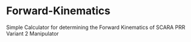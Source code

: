 # Forward-Kinematics
 
Simple Calculator for determining the Forward Kinematics of SCARA PRR Variant 2 Manipulator
<img scr="Image/FK_SCARA.JPG">
